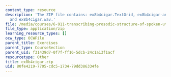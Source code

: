 ```yaml
---
content_type: resource
description: 'The ZIP file contains: ex8b4cigar.TextGrid, ex8b4cigar-ans.TextGrid,
  and ex8b4cigar.wav.'
file: /media/courses/6-911-transcribing-prosodic-structure-of-spoken-utterances-with-tobi-january-iap-2006/80fe42197705cdc5173479dd386334fe_ex8b4cigar.zip
file_type: application/zip
learning_resource_types: []
ocw_type: OCWFile
parent_title: Exercises
parent_type: CourseSection
parent_uid: f31439d7-0f7f-ff16-5dcb-24c1a13f1acf
resourcetype: Other
title: ex8b4cigar.zip
uid: 80fe4219-7705-cdc5-1734-79dd386334fe
---
```

